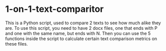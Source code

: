 # 1-on-1-text-comparitor
This is a Python script, used to compare 2 texts to see how much alike they are.
To use this script, you need to have 2 docx files, one that ends with P and one with the same name, but ends with N.
Then you can use the 5 functions inside the script to calculate certain text comparison metrics on these files.
